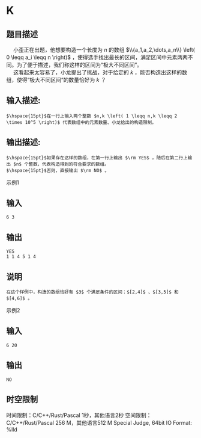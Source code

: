 # K

## 题目描述

$\hspace{15pt}$小歪正在出题，他想要构造一个长度为 $n$ 的数组 $\\{a_1,a_2,\dots,a_n\\} \left( 0 \leqq a_i \leqq n \right)$ ，使得选手找出最长的区间，满足区间中元素两两不同。为了便于描述，我们称这样的区间为“极大不同区间”。  
$\hspace{15pt}$这看起来太容易了，小龙提出了挑战，对于给定的 $k$ ，能否构造出这样的数组，使得“极大不同区间”的数量恰好为 $k$ ？

## 输入描述:
    
    
    $\hspace{15pt}$在一行上输入两个整数 $n,k \left( 1 \leqq n,k \leqq 2 \times 10^5 \right)$ 代表数组中的元素数量、小龙给出的构造限制。

## 输出描述:
    
    
    $\hspace{15pt}$如果存在这样的数组，在第一行上输出 $\rm YES$ ，随后在第二行上输出 $n$ 个整数，代表构造得到的符合要求的数组。  
    $\hspace{15pt}$否则，直接输出 $\rm NO$ 。

示例1 

## 输入
    
    
    6 3

## 输出
    
    
    YES
    1 1 4 5 1 4

## 说明
    
    
    在这个样例中，构造的数组恰好有 $3$ 个满足条件的区间：$[2,4]$ 、$[3,5]$ 和 $[4,6]$ 。

示例2 

## 输入
    
    
    6 20

## 输出
    
    
    NO


## 时空限制

时间限制：C/C++/Rust/Pascal 1秒，其他语言2秒
空间限制：C/C++/Rust/Pascal 256 M，其他语言512 M
Special Judge, 64bit IO Format: %lld